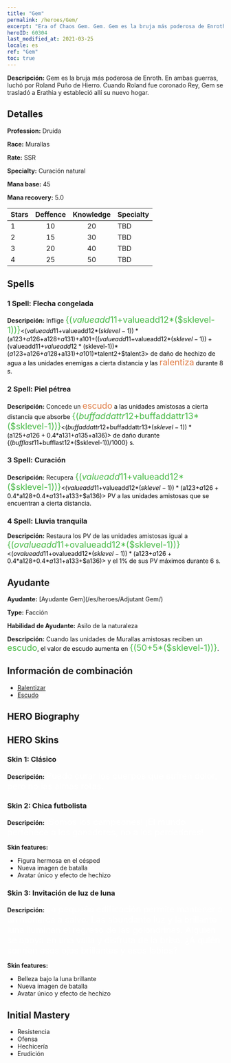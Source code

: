 ```yaml
---
title: "Gem"
permalink: /heroes/Gem/
excerpt: "Era of Chaos Gem. Gem. Gem es la bruja más poderosa de Enroth. En ambas guerras, luchó por Roland Puño de Hierro. Cuando Roland fue coronado Rey, Gem se trasladó a Erathia y estableció allí su nuevo hogar."
heroID: 60304
last_modified_at: 2021-03-25
locale: es
ref: "Gem"
toc: true
---
```

 **Descripción:** Gem es la bruja más poderosa de Enroth. En ambas guerras, luchó por Roland Puño de Hierro. Cuando Roland fue coronado Rey, Gem se trasladó a Erathia y estableció allí su nuevo hogar.
## Detalles
 **Profession:** Druida

 **Race:** Murallas

 **Rate:** SSR

 **Specialty:** Curación natural

 **Mana base:** 45

 **Mana recovery:** 5.0


  | Stars   |    Deffence    |    Knowledge   |      Specialty     |
  |---------|:---------------:|:---------------:|--------------------|
  |    1    | 10 | 20 | TBD |
  |    2    | 15 | 30 | TBD |
  |    3    | 20 | 40 | TBD |
  |    4    | 25 | 50 | TBD |

## Spells
### 1 Spell: Flecha congelada
 **Descripción:** Inflige <span style="color: #48b946;font-size:20px">{($valueadd11+$valueadd12*($sklevel-1))}</span><span style="color: black"><($valueadd11+$valueadd12*($sklevel-1))*($a123+$a126+$a128+$a131)+$a101+(($valueadd11+$valueadd12*($sklevel-1))+($valueadd11+$valueadd12*($sklevel-1))*($a123+$a126+$a128+$a131)+$a101)*$talent2+$talent3> de daño de hechizo de agua a las unidades enemigas a cierta distancia y las <span style="color: #e07c44;font-size:20px">ralentiza</span><span style="color: black"> durante 8 s.

### 2 Spell: Piel pétrea
 **Descripción:** Concede un <span style="color: #e07c44;font-size:20px">escudo</span><span style="color: black"> a las unidades amistosas a cierta distancia que absorbe <span style="color: #48b946;font-size:20px">{($buffaddattr12+$buffaddattr13*($sklevel-1))}</span><span style="color: black"><($buffaddattr12+$buffaddattr13*($sklevel-1))*($a125+$a126+0.4*$a131+$a135+$a136)> de daño durante {($bufflast11+$bufflast12*($sklevel-1))/1000} s.

### 3 Spell: Curación
 **Descripción:** Recupera <span style="color: #48b946;font-size:20px">{($valueadd11+$valueadd12*($sklevel-1))}</span><span style="color: black"><($valueadd11+$valueadd12*($sklevel-1))*($a123+$a126+0.4*$a128+0.4*$a131+$a133+$a136)> PV a las unidades amistosas que se encuentran a cierta distancia.

### 4 Spell: Lluvia tranquila
 **Descripción:** Restaura los PV de las unidades amistosas igual a <span style="color: #48b946;font-size:20px">{($ovalueadd11+$ovalueadd12*($sklevel-1))}</span><span style="color: black"><($ovalueadd11+$ovalueadd12*($sklevel-1))*($a123+$a126+0.4*$a128+0.4*$a131+$a133+$a136)> y el 1% de sus PV máximos durante 6 s.


## Ayudante

 **Ayudante:**  [Ayudante Gem](/es/heroes/Adjutant Gem/) 

 **Type:**  Facción 

 **Habilidad de Ayudante:**  Asilo de la naturaleza 

 **Descripción:** Cuando las unidades de Murallas amistosas reciben un <span style="color: #48b946;font-size:20px">escudo</span><span style="color: black">, el valor de escudo aumenta en <span style="color: #48b946;font-size:20px">{(50+5*($sklevel-1))}</span><span style="color: black">.

## Información de combinación

* [Ralentizar](/es/combination/Ralentizar/) 
* [Escudo](/es/combination/Escudo/) 

## HERO Biography

## HERO Skins
### Skin 1: **Clásico**

 **Descripción:** <span style="color: #ffffff;font-size:20px">Puedo curar los cuerpos que sufren dolor, pero no las almas rotas.</span>


### Skin 2: **Chica futbolista**

 **Descripción:** <span style="color: #ffffff;font-size:20px">¡Somos los campeones! ¡El mundo pertenece a los ganadores, no a los perdedores!</span>

 **Skin features:** 

   - Figura hermosa en el césped
   - Nueva imagen de batalla
   - Avatar único y efecto de hechizo

### Skin 3: **Invitación de luz de luna**

 **Descripción:** <span style="color: #ffffff;font-size:20px">La pequeña edificación permite mantener a un monarca a salvo. Las abundante luz y la brillante luna iluminan el regreso de las golondrinas. Alguien se apoya en una valla y disfruta de la brisa. ¿A quién sonríen esos ojos brillantes y esos labios?</span>

 **Skin features:** 

   - Belleza bajo la luna brillante
   - Nueva imagen de batalla
   - Avatar único y efecto de hechizo


## Initial Mastery
   - Resistencia
   - Ofensa
   - Hechicería
   - Erudición
